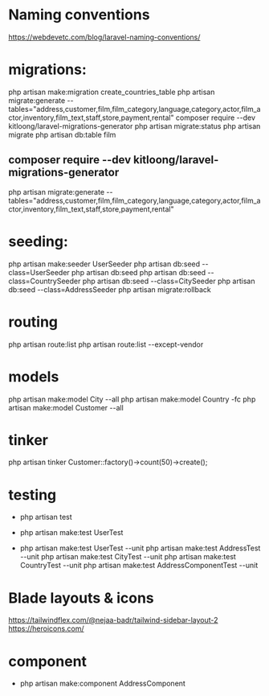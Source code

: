 # Naming conventions
https://webdevetc.com/blog/laravel-naming-conventions/


# migrations:
php artisan make:migration create_countries_table
php artisan migrate:generate --tables="address,customer,film,film_category,language,category,actor,film_actor,inventory,film_text,staff,store,payment,rental"
composer require --dev kitloong/laravel-migrations-generator
php artisan migrate:status
php artisan migrate
php artisan db:table film

## composer require --dev kitloong/laravel-migrations-generator
php artisan migrate:generate --tables="address,customer,film,film_category,language,category,actor,film_actor,inventory,film_text,staff,store,payment,rental"


# seeding:
php artisan make:seeder UserSeeder
php artisan db:seed --class=UserSeeder
php artisan db:seed
php artisan db:seed --class=CountrySeeder
php artisan db:seed --class=CitySeeder
php artisan db:seed --class=AddressSeeder
php artisan migrate:rollback

# routing
php artisan route:list
php artisan route:list --except-vendor

# models
php artisan make:model City --all
php artisan make:model Country -fc
php artisan make:model Customer --all

# tinker
 php artisan tinker
 Customer::factory()->count(50)->create();

# testing
- php artisan test
<!-- kreira feature browser test  -->
- php artisan make:test UserTest    
<!-- kreira unit test -->
- php artisan make:test UserTest --unit
php artisan make:test AddressTest --unit
php artisan make:test CityTest --unit
php artisan make:test CountryTest --unit
php artisan make:test AddressComponentTest --unit



# Blade layouts & icons
https://tailwindflex.com/@nejaa-badr/tailwind-sidebar-layout-2
https://heroicons.com/

# component
- php artisan make:component AddressComponent 
<!-- app/View/Components/AddressComponent.php -->
<!-- resources\views\components\address-component.blade.php -->
